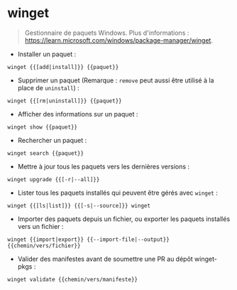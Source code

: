 # winget

> Gestionnaire de paquets Windows.
> Plus d'informations : <https://learn.microsoft.com/windows/package-manager/winget>.

- Installer un paquet :

`winget {{[add|install]}} {{paquet}}`

- Supprimer un paquet (Remarque : `remove` peut aussi être utilisé à la place de `uninstall`) :

`winget {{[rm|uninstall]}} {{paquet}}`

- Afficher des informations sur un paquet :

`winget show {{paquet}}`

- Rechercher un paquet :

`winget search {{paquet}}`

- Mettre à jour tous les paquets vers les dernières versions :

`winget upgrade {{[-r|--all]}}`

- Lister tous les paquets installés qui peuvent être gérés avec `winget` :

`winget {{[ls|list]}} {{[-s|--source]}} winget`

- Importer des paquets depuis un fichier, ou exporter les paquets installés vers un fichier :

`winget {{import|export}} {{--import-file|--output}} {{chemin/vers/fichier}}`

- Valider des manifestes avant de soumettre une PR au dépôt winget-pkgs :

`winget validate {{chemin/vers/manifeste}}`
